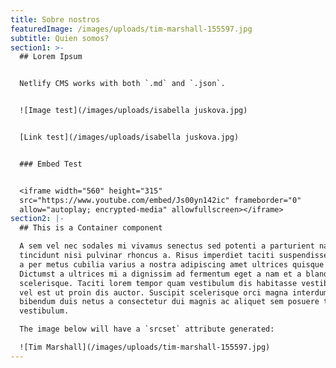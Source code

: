 ```yaml
---
title: Sobre nostros
featuredImage: /images/uploads/tim-marshall-155597.jpg
subtitle: Quien somos?
section1: >-
  ## Lorem Ipsum


  Netlify CMS works with both `.md` and `.json`.


  ![Image test](/images/uploads/isabella juskova.jpg)


  [Link test](/images/uploads/isabella juskova.jpg)


  ### Embed Test


  <iframe width="560" height="315"
  src="https://www.youtube.com/embed/Js00yn142ic" frameborder="0"
  allow="autoplay; encrypted-media" allowfullscreen></iframe>
section2: |-
  ## This is a Container component

  A sem vel nec sodales mi vivamus senectus sed potenti a parturient nascetur
  tincidunt nisi pulvinar rhoncus a. Risus imperdiet taciti suspendisse facilisi
  a per metus cubilia varius a nostra adipiscing amet ultrices quisque ac mi a.
  Dictumst a ultrices mi a dignissim ad fermentum eget a nam et a blandit
  scelerisque. Taciti lorem tempor quam vestibulum dis habitasse vestibulum diam
  vel est ut proin dis auctor. Suscipit scelerisque orci magna interdum vel
  bibendum duis netus a consectetur dui magnis ac aliquet sem posuere tincidunt
  vestibulum.

  The image below will have a `srcset` attribute generated:

  ![Tim Marshall](/images/uploads/tim-marshall-155597.jpg)
---
```


